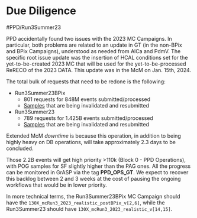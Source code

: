 # Due Diligence
#PPD/Run3Summer23

PPD accidentally found two issues with the 2023 MC Campaigns. In particular, both problems are related to an update in GT (in the non-BPix and BPix Campaigns), understood as needed from AlCa and PdmV. The specific root issue update was the insertion of HCAL conditions set for the yet-to-be-created 2023 MC that will be used for the yet-to-be-processed ReRECO of the 2023 DATA. This update was in the McM on Jan. 15th, 2024.

The total bulk of requests that need to be redone is the following:
- Run3Summer23BPix 
  - 801 requests for 848M events submitted/processed
  - [Samples](https://github.com/jordan-martins/Log_Run3Summer23/blob/main/Run3Summer23BPixDR_/bpix_campaing.md) that are being invalidated and resubmitted
- Run3Summer23
  - 789 requests for 1.425B events submitted/processed
  - [Samples](https://github.com/jordan-martins/Log_Run3Summer23/blob/main/Run3Summer23_/non_bpix.md) that are being invalidated and resubmitted

Extended McM *downtime* is because this operation, in addition to being highly heavy on DB operations, will take approximately 2.3 days to be concluded.

Those 2.2B events will get high priority >110k  (Block 0 - PPD Operations), with POG samples for SF slightly higher than the PAG ones. All the progress can be monitored in GrASP via the tag **PPD_OPS_GT**. We expect to recover this backlog between 2 and 3 weeks at the cost of pausing the ongoing workflows that would be in lower priority.

In more technical terms, the Run3Summer23BPix MC Campaign should have the `130X_mcRun3_2023_realistic_postBPix_v[2,6]`, while the Run3Summer23 should have `130X_mcRun3_2023_realistic_v[14,15]`.

